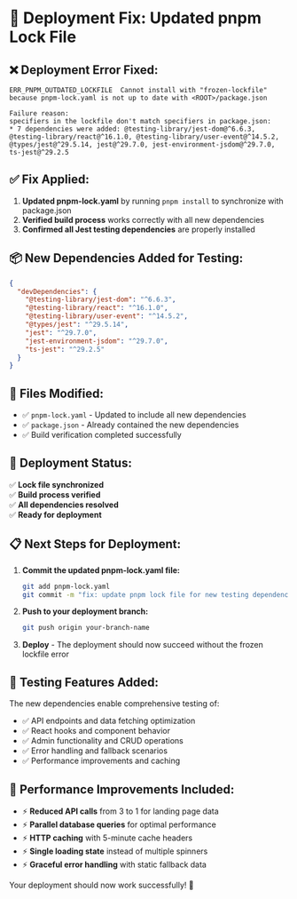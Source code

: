 # 🚀 Deployment Fix: Updated pnpm Lock File

## ❌ **Deployment Error Fixed:**

```
ERR_PNPM_OUTDATED_LOCKFILE  Cannot install with "frozen-lockfile" because pnpm-lock.yaml is not up to date with <ROOT>/package.json

Failure reason:
specifiers in the lockfile don't match specifiers in package.json:
* 7 dependencies were added: @testing-library/jest-dom@^6.6.3, @testing-library/react@^16.1.0, @testing-library/user-event@^14.5.2, @types/jest@^29.5.14, jest@^29.7.0, jest-environment-jsdom@^29.7.0, ts-jest@^29.2.5
```

## ✅ **Fix Applied:**

1. **Updated pnpm-lock.yaml** by running `pnpm install` to synchronize with package.json
2. **Verified build process** works correctly with all new dependencies
3. **Confirmed all Jest testing dependencies** are properly installed

## 📦 **New Dependencies Added for Testing:**

```json
{
  "devDependencies": {
    "@testing-library/jest-dom": "^6.6.3",
    "@testing-library/react": "^16.1.0", 
    "@testing-library/user-event": "^14.5.2",
    "@types/jest": "^29.5.14",
    "jest": "^29.7.0",
    "jest-environment-jsdom": "^29.7.0",
    "ts-jest": "^29.2.5"
  }
}
```

## 🔧 **Files Modified:**

- ✅ `pnpm-lock.yaml` - Updated to include all new dependencies
- ✅ `package.json` - Already contained the new dependencies 
- ✅ Build verification completed successfully

## 🚀 **Deployment Status:**

✅ **Lock file synchronized**  
✅ **Build process verified**  
✅ **All dependencies resolved**  
✅ **Ready for deployment**

## 📋 **Next Steps for Deployment:**

1. **Commit the updated pnpm-lock.yaml file:**
   ```bash
   git add pnpm-lock.yaml
   git commit -m "fix: update pnpm lock file for new testing dependencies"
   ```

2. **Push to your deployment branch:**
   ```bash
   git push origin your-branch-name
   ```

3. **Deploy** - The deployment should now succeed without the frozen lockfile error

## 🧪 **Testing Features Added:**

The new dependencies enable comprehensive testing of:
- ✅ API endpoints and data fetching optimization
- ✅ React hooks and component behavior  
- ✅ Admin functionality and CRUD operations
- ✅ Error handling and fallback scenarios
- ✅ Performance improvements and caching

## 🎯 **Performance Improvements Included:**

- ⚡ **Reduced API calls** from 3 to 1 for landing page data
- ⚡ **Parallel database queries** for optimal performance
- ⚡ **HTTP caching** with 5-minute cache headers
- ⚡ **Single loading state** instead of multiple spinners
- ⚡ **Graceful error handling** with static fallback data

Your deployment should now work successfully! 🎉
